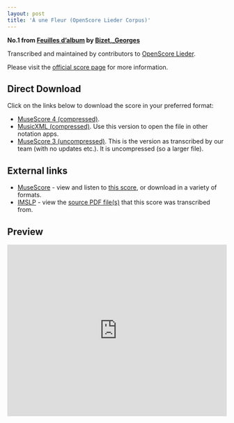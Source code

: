 ```yaml
---
layout: post
title: 'À une Fleur (OpenScore Lieder Corpus)'
---
```


__No.1 from [Feuilles d’album](https://fourscoreandmore.org/openscore/lieder/Bizet%2C_Georges/Feuilles_d%E2%80%99album/) by [Bizet,_Georges](https://fourscoreandmore.org/openscore/lieder/Bizet%2C_Georges)__

Transcribed and maintained by contributors to [OpenScore Lieder].

Please visit the [official score page] for more information.

[official score page]: https://musescore.com/openscore-lieder-corpus/scores/5079494
[OpenScore Lieder]: https://musescore.com/openscore-lieder-corpus

## Direct Download

Click on the links below to download the score in your preferred format:
- [MuseScore 4 (compressed)](https://fourscoreandmore.org/openscore/lieder/Bizet%2C_Georges/Feuilles_d%E2%80%99album/1_%C3%80_une_Fleur.mscz).
- [MusicXML (compressed)](https://fourscoreandmore.org/openscore/lieder/Bizet%2C_Georges/Feuilles_d%E2%80%99album/1_%C3%80_une_Fleur.mxl). Use this version to open the file in other notation apps.
- [MuseScore 3 (uncompressed)](https://raw.githubusercontent.com/OpenScore/Lieder/refs/heads/main/scores/Bizet%2C_Georges/Feuilles_d%E2%80%99album/1_%C3%80_une_Fleur/lc5079494.mscx). This is the version as transcribed by our team (with no updates etc.). It is uncompressed (so a larger file).

## External links

- [MuseScore] - view and listen to [this score][MuseScore], or download in a variety of formats.
- [IMSLP] - view the [source PDF file(s)][IMSLP] that this score was transcribed from.

[MuseScore]: https://musescore.com/score/5079494
[IMSLP]: https://imslp.org/wiki/Special:ReverseLookup/83314

## Preview

<iframe width="100%" height="394" src="https://musescore.com/openscore-lieder-corpus/scores/5079494/embed" frameborder="0" allowfullscreen allow="autoplay; fullscreen"></iframe>
